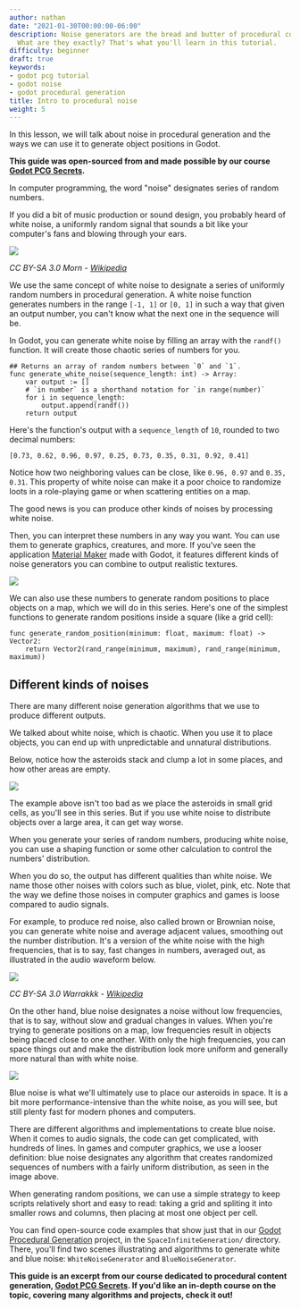 ```yaml
---
author: nathan
date: "2021-01-30T00:00:00-06:00"
description: Noise generators are the bread and butter of procedural content generation.
  What are they exactly? That's what you'll learn in this tutorial.
difficulty: beginner
draft: true
keywords:
- godot pcg tutorial
- godot noise
- godot procedural generation
title: Intro to procedural noise
weight: 5
---
```


In this lesson, we will talk about noise in procedural generation and the ways we can use it to generate object positions in Godot.

**This guide was open-sourced from and made possible by our course [Godot PCG Secrets](https://school.gdquest.com/products/godot_2d_secrets_godot_3).**

In computer programming, the word "noise" designates series of random numbers.

If you did a bit of music production or sound design, you probably heard of white noise, a uniformly random signal that sounds a bit like your computer's fans and blowing through your ears.

![](white-noise-waveform.png)

_CC BY-SA 3.0 Morn - [Wikipedia](https://en.wikipedia.org/wiki/White_noise#/media/File:White_noise.svg)_

We use the same concept of white noise to designate a series of uniformly random numbers in procedural generation. A white noise function generates numbers in the range `[-1, 1]` or `[0, 1]` in such a way that given an output number, you can't know what the next one in the sequence will be.

In Godot, you can generate white noise by filling an array with the `randf()` function. It will create those chaotic series of numbers for you.

```gdscript
## Returns an array of random numbers between `0` and `1`.
func generate_white_noise(sequence_length: int) -> Array:
	var output := []
	# `in number` is a shorthand notation for `in range(number)`
	for i in sequence_length:
		output.append(randf())
	return output
```

Here's the function's output with a `sequence_length` of `10`, rounded to two decimal numbers:

```
[0.73, 0.62, 0.96, 0.97, 0.25, 0.73, 0.35, 0.31, 0.92, 0.41]
```

Notice how two neighboring values can be close, like `0.96, 0.97` and `0.35, 0.31`. This property of white noise can make it a poor choice to randomize loots in a role-playing game or when scattering entities on a map.

The good news is you can produce other kinds of noises by processing white noise.

Then, you can interpret these numbers in any way you want. You can use them to generate graphics, creatures, and more. If you've seen the application [Material Maker](https://github.com/RodZill4/material-maker) made with Godot, it features different kinds of noise generators you can combine to output realistic textures.

![](material-maker.png)

We can also use these numbers to generate random positions to place objects on a map, which we will do in this series. Here's one of the simplest functions to generate random positions inside a square (like a grid cell):

```gdscript
func generate_random_position(minimum: float, maximum: float) -> Vector2:
	return Vector2(rand_range(minimum, maximum), rand_range(minimum, maximum))
```

## Different kinds of noises

There are many different noise generation algorithms that we use to produce different outputs.

We talked about white noise, which is chaotic. When you use it to place objects, you can end up with unpredictable and unnatural distributions.

Below, notice how the asteroids stack and clump a lot in some places, and how other areas are empty.

![](white-noise-asteroids.png)

The example above isn't too bad as we place the asteroids in small grid cells, as you'll see in this series. But if you use white noise to distribute objects over a large area, it can get way worse.

When you generate your series of random numbers, producing white noise, you can use a shaping function or some other calculation to control the numbers' distribution.

When you do so, the output has different qualities than white noise. We name those other noises with colors such as blue, violet, pink, etc. Note that the way we define those noises in computer graphics and games is loose compared to audio signals.

For example, to produce red noise, also called brown or Brownian noise, you can generate white noise and average adjacent values, smoothing out the number distribution. It's a version of the white noise with the high frequencies, that is to say, fast changes in numbers, averaged out, as illustrated in the audio waveform below.

![](brown-noise.png)

_CC BY-SA 3.0 Warrakkk - [Wikipedia](https://en.wikipedia.org/wiki/Brownian_noise#/media/File:Brown_noise_spectrum.svg)_

On the other hand, blue noise designates a noise without low frequencies, that is to say, without slow and gradual changes in values. When you're trying to generate positions on a map, low frequencies result in objects being placed close to one another. With only the high frequencies, you can space things out and make the distribution look more uniform and generally more natural than with white noise. 

![](blue-noise-asteroids.png)

Blue noise is what we'll ultimately use to place our asteroids in space. It is a bit more performance-intensive than the white noise, as you will see, but still plenty fast for modern phones and computers.

There are different algorithms and implementations to create blue noise. When it comes to audio signals, the code can get complicated, with hundreds of lines. In games and computer graphics, we use a looser definition: blue noise designates any algorithm that creates randomized sequences of numbers with a fairly uniform distribution, as seen in the image above.

When generating random positions, we can use a simple strategy to keep scripts relatively short and easy to read: taking a grid and spliting it into smaller rows and columns, then placing at most one object per cell.

You can find open-source code examples that show just that in our [Godot Procedural Generation](https://github.com/GDQuest/godot-procedural-generation) project, in the `SpaceInfiniteGeneration/` directory. There, you'll find two scenes illustrating and algorithms to generate white and blue noise: `WhiteNoiseGenerator` and `BlueNoiseGenerator`.

**This guide is an excerpt from our course dedicated to procedural content generation, [Godot PCG Secrets](https://school.gdquest.com/products/pcg_secrets_godot_3). If you'd like an in-depth course on the topic, covering many algorithms and projects, check it out!**
